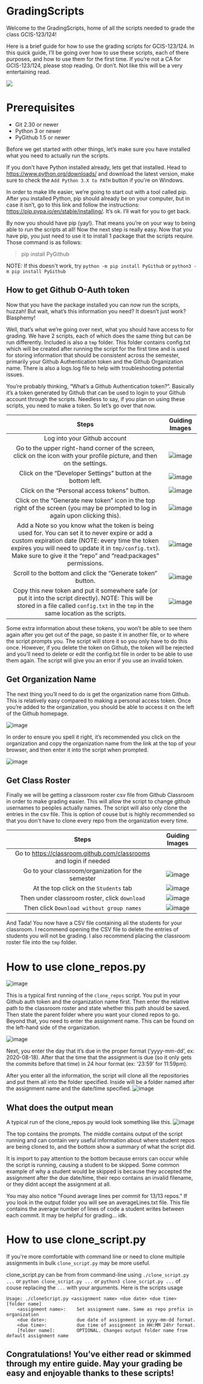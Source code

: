 # GradingScripts
Welcome to the GradingScripts, home of all the scripts needed to grade the class GCIS-123/124!

Here is a brief guide for how to use the grading scripts for GCIS-123/124. In this quick guide, I’ll be going over how to use these scripts, each of there purposes, and how to use them for the first time. If you’re not a CA for GCIS-123/124, please stop reading. Or don’t. Not like this will be a very entertaining read.

![](https://user-images.githubusercontent.com/12210881/148610094-7e0d17f6-fb2f-457d-83b6-9b6ee35eb291.png)

# Prerequisites
 - Git 2.30 or newer
 - Python 3 or newer
 - PyGithub 1.5 or newer

Before we get started with other things, let’s make sure you have installed what you need to actually run the scripts.

If you don't have Python installed already, lets get that installed. Head to https://www.python.org/downloads/ and download the latest version, make sure to check the `Add Python 3.X to PATH` button if you're on Windows.

In order to make life easier, we’re going to start out with a tool called pip. After you installed Python, pip should already be on your computer, but in case it isn’t, go to this link and follow the instructions: https://pip.pypa.io/en/stable/installing/. It’s ok. I’ll wait for you to get back.

By now you should have pip (yay!). That means you’re on your way to being able to run the scripts at all! Now the next step is really easy. Now that you have pip, you just need to use it to install 1 package that the scripts require. Those command is as follows:

>pip install PyGithub

NOTE: If this doesn't work, try `python -m pip install PyGithub` or `python3 -m pip install PyGithub`

## How to get Github O-Auth token
Now that you have the package installed you can now run the scripts, huzzah! But wait, what’s this information you need? It doesn’t just work? Blasphemy!

Well, that’s what we’re going over next, what you should have access to for grading. We have 2 scripts, each of which does the same thing but can be run differently. Included is also a `tmp` folder. This folder contains config.txt which will be created after running the script for the first time and is used for storing information that should be consistent across the semester, primarily your Github Authentication token and the Github Organization name. There is also a logs.log file to help with troubleshooting potential issues.

You’re probably thinking, “What’s a Github Authentication token?”. Basically it’s a token generated by Github that can be used to login to your Github account through the scripts. Needless to say, if you plan on using these scripts, you need to make a token. So let’s go over that now.

Steps | Guiding Images
:-----: | :-----------:
Log into your Github account | 
Go to the upper right-hand corner of the screen, click on the icon with your profile picture, and then on the settings. | ![image](https://user-images.githubusercontent.com/12210881/148611772-d5618152-002c-496c-bcb0-1da258b392c5.png)
Click on the “Developer Settings” button at the bottom left. | ![image](https://user-images.githubusercontent.com/12210881/148611844-2cc60d7c-88db-4f99-9736-2cf8d8a3ae8a.png)
Click on the “Personal access tokens” button. | ![image](https://user-images.githubusercontent.com/12210881/148611927-20330743-23ed-4157-8bae-3aaf248b6275.png)
Click on the “Generate new token” icon in the top right of the screen (you may be prompted to log in again upon clicking this). | ![image](https://user-images.githubusercontent.com/12210881/148612005-b95ccbdf-ca0a-4726-891e-9c7129b4be5e.png)
Add a Note so you know what the token is being used for. You can set it to never expire or add a custom expiration date (NOTE: every time the token expires you will need to update it in `tmp/config.txt`). Make sure to give it the “repo” and “read:packages” permissions. | ![image](https://user-images.githubusercontent.com/12210881/148612633-8bcf62f2-7238-48bc-9853-ea45024b055f.png)
Scroll to the bottom and click the “Generate token” button. | ![image](https://user-images.githubusercontent.com/12210881/148612852-b67538b2-e267-4d65-8a0d-9c1926fd6cc4.png)
Copy this new token and put it somewhere safe (or put it into the script directly). NOTE: This will be stored in a file called `config.txt` in the `tmp` in the same location as the scripts. | ![image](https://user-images.githubusercontent.com/12210881/148612967-0d27ae1a-8e1f-4d49-b685-f7652fad883c.png)

Some extra information about these tokens, you won’t be able to see them again after you get out of the page, so paste it in another file, or to where the script prompts you. The script will store it so you only have to do this once. However, if you delete the token on Github, the token will be rejected and you’ll need to delete or edit the config.txt file in order to be able to use them again. The script will give you an error if you use an invalid token.

## Get Organization Name
The next thing you’ll need to do is get the organization name from Github. This is relatively easy compared to making a personal access token. Once you’re added to the organization, you should be able to access it on the left of the Github homepage.

![image](https://user-images.githubusercontent.com/12210881/148613466-f5685d56-e503-46fe-9a6b-a5fceacf6a7f.png)

In order to ensure you spell it right, it’s recommended you click on the organization and copy the organization name from the link at the top of your browser, and then enter it into the script when prompted.

![image](https://user-images.githubusercontent.com/12210881/148613569-b098d878-9362-4349-bfed-d6b06f46872e.png)

## Get Class Roster

Finally we will be getting a classroom roster csv file from Github Classroom in order to make grading easier. This will allow the script to change github usernames to peoples actually names. The script will also only clone the entries in the csv file. This is option of couse but is highly recommended so that you don't have to clone every repo from the organization every time.

Steps | Guiding Images
:-----: | :-----------:
Go to https://classroom.github.com/classrooms and login if needed | 
Go to your classroom/organization for the semester | ![image](https://user-images.githubusercontent.com/12210881/148614399-e52af804-ea5e-47dc-8468-b94c52117579.png)
At the top click on the `Students` tab | ![image](https://user-images.githubusercontent.com/12210881/148614455-a2eb28f0-5920-4564-8f64-91d1ef67311f.png)
Then under classroom roster, click `download` | ![image](https://user-images.githubusercontent.com/12210881/148614534-833eb319-1c4a-49e4-b6d7-960cb3700a27.png)
Then click `Download without group names` | ![image](https://user-images.githubusercontent.com/12210881/148614634-e0e64e82-d8e0-4810-a174-dce89e47e549.png)

And Tada! You now have a CSV file containing all the students for your classroom. I recommend opening the CSV file to delete the entries of students you will not be grading.
I also recommend placing the classroom roster file into the `tmp` folder.

# How to use clone_repos.py
![image](https://user-images.githubusercontent.com/12210881/148616251-1b2a0714-5367-4d17-87c6-f412db4e9809.png)

This is a typical first running of the `clone_repos` script. You put in your Github auth token and the organization name first. Then enter the relative path to the classroom roster and state whether this path should be saved. Then state the parent folder where you want your cloned repos to go. Beyond that, you need to enter the assignment name. This can be found on the left-hand side of the organization.

![image](https://user-images.githubusercontent.com/12210881/148616483-f501ad70-77bb-45f0-a432-e3fe278efea3.png)

Next, you enter the day that it’s due in the proper format (‘yyyy-mm-dd’, ex: 2020-08-18). After that the time that the assignment is due (so it only gets the commits before that time) in 24 hour format (ex: ‘23:59’ for 11:59pm).

After you enter all the information, the script will clone all the repositories and put them all into the folder specified. Inside will be a folder named after the assignment name and the date/time specified.
![image](https://user-images.githubusercontent.com/12210881/148616913-aa034432-6ba8-4791-b99d-c5b0297f6ace.png)

## What does the output mean
A typical run of the clone_repos.py would look something like this.
![image](https://user-images.githubusercontent.com/12210881/148617201-0bee5f20-2e05-42e4-8229-f129eaa894f2.png)

The top contains the prompts. The middle contains output of the script running and can contain very useful information about where student repos are being cloned to, and the bottom show a summary of what the script did.

It is import to pay attention to the bottom because errors can occur while the script is running, causing a student to be skipped. Some common example of why a student would be skipped is because they accepted the assignment after the due date/time, their repo contains an invalid filename, or they didnt accept the assignment at all.

You may also notice "Found average lines per commit for 13/13 repos." If you look in the output folder you will see an averageLines.txt file. This file contains the average number of lines of code a student writes between each commit. It may be helpful for grading... idk.

# How to use clone_script.py
If you're more comfortable with command line or need to clone multiple assignments in bulk `clone_script.py` may be more useful.

clone_script.py can be from from command-line using `./clone_script.py ...` or `python clone_script.py ...` or `python3 clone_script.py ...` of couse replacing the `...` with your arguments. Here is the scripts usage
```
Usage: ./cloneScript.py <assignment name> <due date> <due time> [folder name]
    <assignment name>:    Set assignment name. Same as repo prefix in organization
    <due date>:           due date of assignment in yyyy-mm-dd format.
    <due time>:           due time of assignment in HH:MM 24hr format.
    [folder name]:        OPTIONAL. Changes output folder name from default assignment name
```


## Congratulations! You’ve either read or skimmed through my entire guide. May your grading be easy and enjoyable thanks to these scripts! 
